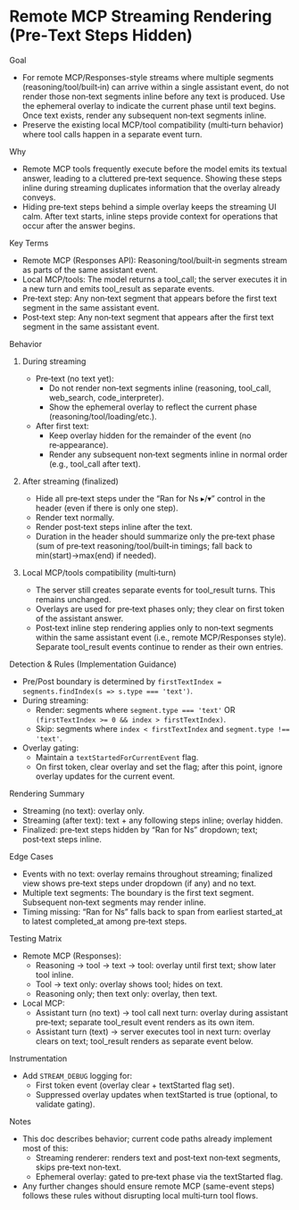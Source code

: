 # Remote MCP Streaming Rendering (Pre‑Text Steps Hidden)

Goal
- For remote MCP/Responses-style streams where multiple segments (reasoning/tool/built‑in) can arrive within a single assistant event, do not render those non‑text segments inline before any text is produced. Use the ephemeral overlay to indicate the current phase until text begins. Once text exists, render any subsequent non‑text segments inline.
- Preserve the existing local MCP/tool compatibility (multi‑turn behavior) where tool calls happen in a separate event turn.

Why
- Remote MCP tools frequently execute before the model emits its textual answer, leading to a cluttered pre‑text sequence. Showing these steps inline during streaming duplicates information that the overlay already conveys.
- Hiding pre‑text steps behind a simple overlay keeps the streaming UI calm. After text starts, inline steps provide context for operations that occur after the answer begins.

Key Terms
- Remote MCP (Responses API): Reasoning/tool/built‑in segments stream as parts of the same assistant event.
- Local MCP/tools: The model returns a tool_call; the server executes it in a new turn and emits tool_result as separate events.
- Pre‑text step: Any non‑text segment that appears before the first text segment in the same assistant event.
- Post‑text step: Any non‑text segment that appears after the first text segment in the same assistant event.

Behavior
1) During streaming
   - Pre‑text (no text yet):
     - Do not render non‑text segments inline (reasoning, tool_call, web_search, code_interpreter).
     - Show the ephemeral overlay to reflect the current phase (reasoning/tool/loading/etc.).
   - After first text:
     - Keep overlay hidden for the remainder of the event (no re‑appearance).
     - Render any subsequent non‑text segments inline in normal order (e.g., tool_call after text).

2) After streaming (finalized)
   - Hide all pre‑text steps under the “Ran for Ns ▸/▾” control in the header (even if there is only one step).
   - Render text normally.
   - Render post‑text steps inline after the text.
   - Duration in the header should summarize only the pre‑text phase (sum of pre‑text reasoning/tool/built‑in timings; fall back to min(start)→max(end) if needed).

3) Local MCP/tools compatibility (multi‑turn)
   - The server still creates separate events for tool_result turns. This remains unchanged.
   - Overlays are used for pre‑text phases only; they clear on first token of the assistant answer.
   - Post‑text inline step rendering applies only to non‑text segments within the same assistant event (i.e., remote MCP/Responses style). Separate tool_result events continue to render as their own entries.

Detection & Rules (Implementation Guidance)
- Pre/Post boundary is determined by `firstTextIndex = segments.findIndex(s => s.type === 'text')`.
- During streaming:
  - Render: segments where `segment.type === 'text'` OR `(firstTextIndex >= 0 && index > firstTextIndex)`.
  - Skip: segments where `index < firstTextIndex` and `segment.type !== 'text'`.
- Overlay gating:
  - Maintain a `textStartedForCurrentEvent` flag.
  - On first token, clear overlay and set the flag; after this point, ignore overlay updates for the current event.

Rendering Summary
- Streaming (no text): overlay only.
- Streaming (after text): text + any following steps inline; overlay hidden.
- Finalized: pre‑text steps hidden by “Ran for Ns” dropdown; text; post‑text steps inline.

Edge Cases
- Events with no text: overlay remains throughout streaming; finalized view shows pre‑text steps under dropdown (if any) and no text.
- Multiple text segments: The boundary is the first text segment. Subsequent non‑text segments may render inline.
- Timing missing: “Ran for Ns” falls back to span from earliest started_at to latest completed_at among pre‑text steps.

Testing Matrix
- Remote MCP (Responses):
  - Reasoning → tool → text → tool: overlay until first text; show later tool inline.
  - Tool → text only: overlay shows tool; hides on text.
  - Reasoning only; then text only: overlay, then text.
- Local MCP:
  - Assistant turn (no text) → tool call next turn: overlay during assistant pre‑text; separate tool_result event renders as its own item.
  - Assistant turn (text) → server executes tool in next turn: overlay clears on text; tool_result renders as separate event below.

Instrumentation
- Add `STREAM_DEBUG` logging for:
  - First token event (overlay clear + textStarted flag set).
  - Suppressed overlay updates when textStarted is true (optional, to validate gating).

Notes
- This doc describes behavior; current code paths already implement most of this:
  - Streaming renderer: renders text and post‑text non‑text segments, skips pre‑text non‑text.
  - Ephemeral overlay: gated to pre‑text phase via the textStarted flag.
- Any further changes should ensure remote MCP (same-event steps) follows these rules without disrupting local multi‑turn tool flows.

